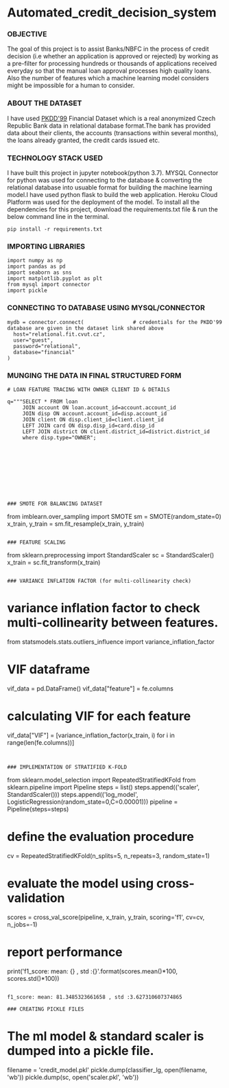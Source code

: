 # Automated_credit_decision_system

### OBJECTIVE
The goal of this project is to assist Banks/NBFC in the process of credit decision (i.e whether an application is approved or rejected) by working as a pre-filter for processing hundreds or thousands of applications received everyday so that the manual loan approval processes high quality loans. Also the number of features which a machine learning model considers might be impossible for a human to consider.


### ABOUT THE DATASET

I have used [PKDD'99](https://relational.fit.cvut.cz/dataset/Financial) Financial Dataset which is a real anonymized Czech Republic Bank data in relational database format.The bank has provided data about their clients, the accounts (transactions within several months), the loans already granted, the credit cards issued etc.


### TECHNOLOGY STACK USED 

I have built this project in jupyter notebook(python 3.7). MYSQL Connector for python was used for connecting to the database & converting the relational database into usuable format for building the machine learning model.I have used python flask to build the web application. Heroku Cloud Platform was used for the deployment of the model. To install all the dependencies for this project, download the requirements.txt file & run the below command line in the terminal.

```
pip install -r requirements.txt
```

### IMPORTING LIBRARIES

```
import numpy as np
import pandas as pd
import seaborn as sns
import matplotlib.pyplot as plt
from mysql import connector
import pickle
```

### CONNECTING TO DATABASE USING MYSQL/CONNECTOR 

```
mydb = connector.connect(                # credentials for the PKDD'99 database are given in the dataset link shared above 
  host="relational.fit.cvut.cz",
  user="guest",
  password="relational",
  database="financial"  
)
```

### MUNGING THE DATA IN FINAL STRUCTURED FORM 

```
# LOAN FEATURE TRACING WITH OWNER CLIENT ID & DETAILS

q="""SELECT * FROM loan 
     JOIN account ON loan.account_id=account.account_id 
     JOIN disp ON account.account_id=disp.account_id
     JOIN client ON disp.client_id=client.client_id
     LEFT JOIN card ON disp.disp_id=card.disp_id
     LEFT JOIN district ON client.district_id=district.district_id
     where disp.type="OWNER";
    
    
    







### SMOTE FOR BALANCING DATASET

```
from imblearn.over_sampling import SMOTE 
sm = SMOTE(random_state=0)
x_train, y_train = sm.fit_resample(x_train, y_train)

```

### FEATURE SCALING

```
from sklearn.preprocessing import StandardScaler
sc = StandardScaler()
x_train = sc.fit_transform(x_train)
```

### VARIANCE INFLATION FACTOR (for multi-collinearity check)
```
# variance inflation factor to check multi-collinearity between features.
from statsmodels.stats.outliers_influence import variance_inflation_factor

# VIF dataframe
vif_data = pd.DataFrame()
vif_data["feature"] = fe.columns
# calculating VIF for each feature
vif_data["VIF"] = [variance_inflation_factor(x_train, i)
						for i in range(len(fe.columns))]
```


### IMPLEMENTATION OF STRATIFIED K-FOLD
```
from sklearn.model_selection import RepeatedStratifiedKFold
from sklearn.pipeline import Pipeline
steps = list()
steps.append(('scaler', StandardScaler()))
steps.append(('log_model', LogisticRegression(random_state=0,C=0.00001)))
pipeline = Pipeline(steps=steps)
# define the evaluation procedure
cv = RepeatedStratifiedKFold(n_splits=5, n_repeats=3, random_state=1)
# evaluate the model using cross-validation
scores = cross_val_score(pipeline, x_train, y_train, scoring='f1', cv=cv, n_jobs=-1)
# report performance
print('f1_score: mean: {} , std :{}'.format(scores.mean()*100, scores.std()*100))
```

f1_score: mean: 81.3485323661658 , std :3.627310607374865

### CREATING PICKLE FILES
```
# The ml model & standard scaler is dumped into a pickle file.
filename = 'credit_model.pkl'
pickle.dump(classifier_lg, open(filename, 'wb'))
pickle.dump(sc, open('scaler.pkl', 'wb'))
```
